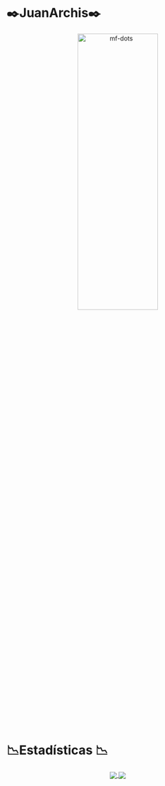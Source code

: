 
  
# :black_nib:**JuanArchis**:black_nib:

<p align="center">
  <a name="top" href="#"> <img src="https://thumbs.gfycat.com/HarmoniousImpracticalBrant-max-1mb.gif" alt="mf-dots" height="40%" width="60%"/> </a>

#
  
# :chart_with_downwards_trend:**Estadísticas** :chart_with_downwards_trend:

<p align="center">
<a href="https://github.com/anuraghazra/github-readme-stats">
  <img align="center" src="https://github-readme-stats.vercel.app/api?username=JuanArchis&show_icons=true&theme=dark" />
</a>
<a href="https://github.com/anuraghazra/convoychat">
  <img align="center" src="https://github-readme-stats.vercel.app/api/top-langs/?username=JuanArchis&theme=dark" />
</a>
  
  
  
